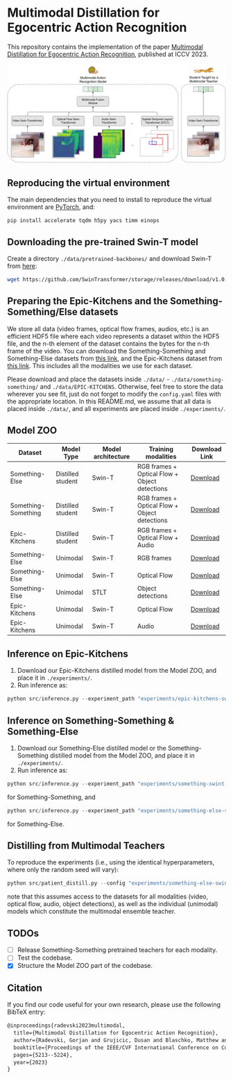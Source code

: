# Multimodal Distillation for Egocentric Action Recognition

This repository contains the implementation of the paper [Multimodal Distillation for Egocentric Action Recognition](https://arxiv.org/abs/2307.07483), published at ICCV 2023.

![Teaser](data/assets/teaser.png)

## Reproducing the virtual environment

The main dependencies that you need to install to reproduce the virtual environment are [PyTorch](https://pytorch.org/), and:

```shell
pip install accelerate tqdm h5py yacs timm einops
```

## Downloading the pre-trained Swin-T model

Create a directory `./data/pretrained-backbones/` and download Swin-T from [here](https://github.com/SwinTransformer/storage/releases/download/v1.0.4/swin_tiny_patch244_window877_kinetics400_1k.pth):

```bash
wget https://github.com/SwinTransformer/storage/releases/download/v1.0.4/swin_tiny_patch244_window877_kinetics400_1k.pth  -O ./data/pretrained-backbones/
``` 

## Preparing the Epic-Kitchens and the Something-Something/Else datasets

We store all data (video frames, optical flow frames, audios, etc.) is an efficient HDF5 file where each video represents a dataset within the HDF5 file, and the n-th element of the dataset contains the bytes for the n-th frame of the video. You can download the Something-Something and Something-Else datasets from [this link](https://filesender.belnet.be/?s=download&token=cd0a85df-66ff-4716-80fc-734c0bae85ce), and the Epic-Kitchens dataset from [this link](https://filesender.belnet.be/?s=download&token=b8427f41-e8d7-4615-94d1-d0ef3eb5bbf1). This includes all the modalities we use for each dataset.

Please download and place the datasets inside `./data/` - `./data/something-something/` and `./data/EPIC-KITCHENS`. Otherwise, feel free to store the data wherever you see fit, just do not forget to modify the `config.yaml` files with the appropriate location. In this README.md, we assume that all data is placed inside `./data/`, and all experiments are placed inside `./experiments/`. 

## Model ZOO

| Dataset | Model Type | Model architecture | Training modalities | Download Link |
|----------|----------------|----------------|---------------|----------------------|
| Something-Else | Distilled student | Swin-T | RGB frames + Optical Flow + Object detections | [Download](https://drive.google.com/drive/folders/1zK_dEGJP21xtgrZgc_gOPBPvWg-DKL2j?usp=sharing) |
| Something-Something | Distilled student | Swin-T | RGB frames + Optical Flow + Object detections | [Download](https://drive.google.com/drive/folders/1qAZTKYjt-D2Y95BlTsjw2Ny9YWMWGnQC?usp=sharing) |
| Epic-Kitchens | Distilled student | Swin-T | RGB frames + Optical Flow + Audio | [Download](https://drive.google.com/drive/folders/1KUBiwGodTLqtuoRoxJVbpwBZ8uieJCtm?usp=sharing) |
| Something-Else | Unimodal | Swin-T | RGB frames | [Download](https://drive.google.com/drive/folders/1jNO-OBb6rmA2Gl0MS5x-gZmkG7lN5ogM?usp=sharing) |
| Something-Else | Unimodal | Swin-T | Optical Flow | [Download](https://drive.google.com/drive/folders/1GSt-ZbAoVvGI8JWIXMaOphQm4FMWlbLe?usp=sharing) |
| Something-Else | Unimodal | STLT | Object detections | [Download](https://drive.google.com/drive/folders/16hna0e1RnzcQ750FAD213tm5clD5e4X3?usp=sharing) |
| Epic-Kitchens | Unimodal | Swin-T | Optical Flow | [Download](https://drive.google.com/drive/folders/1DBmfQo5-8AmRmrqt9ZmFL7B4EjoGLQsA?usp=sharing) |
| Epic-Kitchens | Unimodal | Swin-T | Audio | [Download](https://drive.google.com/drive/folders/1yS9apZIUPHWUpQiXi0bCHXb5sfFsvY84?usp=sharing) |

## Inference on Epic-Kitchens

1. Download our Epic-Kitchens distilled model from the Model ZOO, and place it in `./experiments/`.
2. Run inference as:

```python
python src/inference.py --experiment_path "experiments/epic-kitchens-swint-distill-flow-audio" --opts DATASET_TYPE "video"
```

## Inference on Something-Something & Something-Else

1. Download our Something-Else distilled model or the Something-Something distilled model from the Model ZOO, and place it in `./experiments/`.
2. Run inference as:

```python
python src/inference.py --experiment_path "experiments/something-swint-distill-layout-flow" --opts DATASET_TYPE "video"
```

for Something-Something, and 

```python
python src/inference.py --experiment_path "experiments/something-else-swint-distill-layout-flow" --opts DATASET_TYPE "video"
```

for Something-Else.

## Distilling from Multimodal Teachers

To reproduce the experiments (i.e., using the identical hyperparameters, where only the random seed will vary):

```python
python src/patient_distill.py --config "experiments/something-else-swint-distill-layout-flow/config.yaml" --opts EXPERIMENT_PATH "experiments/experiments/reproducing-the-something-else-experiment"
```

note that this assumes access to the datasets for all modalities (video, optical flow, audio, object detections), as well as the individual (unimodal) models which constitute the multimodal ensemble teacher.

## TODOs

- [ ] Release Something-Something pretrained teachers for each modality.
- [ ] Test the codebase.
- [x] Structure the Model ZOO part of the codebase.

## Citation

If you find our code useful for your own research, please use the following BibTeX entry:

```tex
@inproceedings{radevski2023multimodal,
  title={Multimodal Distillation for Egocentric Action Recognition},
  author={Radevski, Gorjan and Grujicic, Dusan and Blaschko, Matthew and Moens, Marie-Francine and Tuytelaars, Tinne},
  booktitle={Proceedings of the IEEE/CVF International Conference on Computer Vision},
  pages={5213--5224},
  year={2023}
}
```
